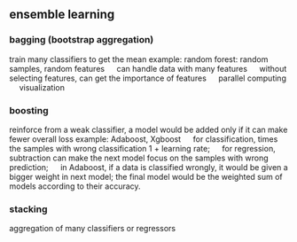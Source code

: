 ## ensemble learning

### bagging (bootstrap aggregation)

train many classifiers to get the mean
example: random forest: random samples, random features
&emsp; can handle data with many features
&emsp; without selecting features, can get the importance of features
&emsp; parallel computing
&emsp; visualization

### boosting

reinforce from a weak classifier, a model would be added only if it can make fewer overall loss
example: Adaboost, Xgboost
&emsp; for classification, times the samples with wrong classification 1 + learning rate;
&emsp; for regression, subtraction can make the next model focus on the samples with wrong prediction;
&emsp; in Adaboost, if a data is classified wrongly, it would be given a bigger weight in next model; the final model would be the weighted sum of models according to their accuracy.


### stacking

aggregation of many classifiers or regressors

